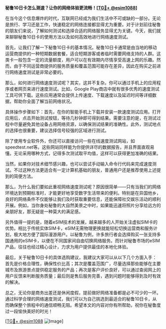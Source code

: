 **秘鲁10日卡怎么测速？让你的网络体验更流畅！[[TG💪+ @esim1088](https://t.me/s/esim1088)]**

在当今这个信息爆炸的时代，互联网已经成为我们生活中不可或缺的一部分。无论是旅行、学习还是工作，快速稳定的网络连接都显得尤为重要。对于计划前往秘鲁的朋友们来说，了解如何测试和选择合适的网络服务显得尤为关键。今天，我们就来聊聊秘鲁10日卡的使用方法以及如何高效地进行网络速度测试。

首先，让我们了解一下秘鲁10日卡的基本情况。秘鲁10日卡通常是由当地的移动运营商提供的一种短期数据套餐，适合短期游客或者临时需要网络支持的人群。这类卡一般包含一定的流量额度，用户可以在有效期内尽情享受高速上网的乐趣。然而，由于不同运营商提供的服务质量和覆盖范围可能存在差异，因此在购买之前进行网络速度测试是非常必要的。

那么，如何进行网络速度测试呢？其实，这并不复杂。你可以通过手机上的应用程序或者网页来进行速度测试。比如，Google Play商店中就有很多优秀的速度测试工具可供下载。这些应用通常会提供上传速度、下载速度以及延迟时间等详细数据，帮助你全面了解当前网络状况。

具体操作步骤如下：首先，在你的智能手机上下载并安装一款速度测试应用。打开应用后，点击开始测试按钮，等待几秒钟即可得到结果。需要注意的是，在测试过程中尽量避免其他设备占用网络资源，以确保测试结果的准确性。此外，测试地点的选择也很重要，建议选择信号较强的区域进行测试。

除了使用专业软件外，你还可以直接访问一些在线速度测试网站，如speedtest.net等。这些网站同样能为你提供详尽的数据报告，并且界面直观易懂。无论采用哪种方式，记得多次测试取平均值，这样可以获得更加准确的结果。

当然，如果你对技术细节感兴趣，也可以尝试手动输入命令行代码来完成速度测试。不过这种方法更适合有一定计算机基础的朋友，普通用户还是推荐使用上述提到的简便方法。

那么，为什么我们要如此重视网络速度测试呢？原因很简单——只有当我们的网络环境达到预期标准时，才能更好地享受数字生活带来的便利。特别是在异国他乡，良好的网络条件不仅能够让我们及时获取重要信息，还能保障社交娱乐活动的顺利开展。例如，当你身处秘鲁的大自然美景之中时，如果能迅速将照片分享给远方的亲朋好友，那无疑是一种莫大的满足感。

另外值得一提的是，随着eSIM技术的发展，越来越多的人开始关注虚拟SIM卡的优势。相比于传统实体SIM卡，eSIM无需物理更换就能轻松切换运营商和服务计划，极大地方便了国际漫游用户。以秘鲁为例，许多旅行者会选择购买一张支持多国通用的eSIM卡，以便在不同国家间自由切换网络服务。而针对秘鲁市场的eSIM产品，往往也经过精心设计，力求为用户提供最佳的本地化体验。

最后，关于秘鲁10日卡的具体选购建议，我建议大家可以从以下几个方面入手：首先是价格合理性，确保性价比高；其次是覆盖范围广，尽量选择那些能够在主要城市及旅游景点提供稳定服务的产品；再次是客户评价良好，可以通过查阅网上的用户反馈来判断服务质量；最后则是售后服务完善，遇到问题时能够得到及时有效的解决。

总之，无论你是商务出差还是休闲度假，提前做好网络准备都是必不可少的一环。通过科学合理的网络速度测试，我们可以为自己挑选到最适合的秘鲁10日卡，从而确保整个旅程中的通信顺畅无阻。希望本文的内容对你有所帮助，祝你在秘鲁度过一段愉快美好的时光！

[[TG💪+ @esim1088](https://t.me/s/esim1088) ![Image](https://i.postimg.cc/4NQfJmqS/Snipaste-2025-05-13-00-14-12.png)]